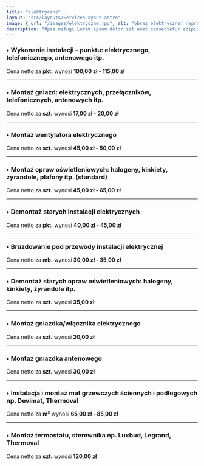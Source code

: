 ```yaml
---
title: "elektryczne"
layout: "src/layouts/ServicesLayout.astro"
image: { url: "/images/elektryczne.jpg", alt: "obraz elektrycznej naprawy" }
description: "Opis usługi Lorem ipsum dolor sit amet consectetur adipisicing elit. Consequatur, nobis."
---
```


### • Wykonanie instalacji – punktu: elektrycznego, telefonicznego, antenowego itp.

Cena netto za **pkt.** wynosi **100,00 zł - 115,00 zł**

---

### • Montaż gniazd: elektrycznych, przełączników, telefonicznych, antenowych itp.

Cena netto za **szt.** wynosi **17,00 zł - 20,00 zł**

---

### • Montaż wentylatora elektrycznego

Cena netto za **szt.** wynosi **45,00 zł - 50,00 zł**

---

### • Montaż opraw oświetleniowych: halogeny, kinkiety, żyrandole, plafony itp. (standard)

Cena netto za **szt.** wynosi **45,00 zł - 65,00 zł**

---

### • Demontaż starych instalacji elektrycznych

Cena netto za **pkt.** wynosi **40,00 zł - 45,00 zł**

---

### • Bruzdowanie pod przewody instalacji elektrycznej

Cena netto za **mb.** wynosi **30,00 zł - 35,00 zł**

---

### • Demontaż starych opraw oświetleniowych: halogeny, kinkiety, żyrandole itp.

Cena netto za **szt.** wynosi **35,00 zł**

---

### • Montaż gniazdka/włącznika elektrycznego

Cena netto za **szt.** wynosi **20,00 zł**

---

### • Montaż gniazdka antenowego

Cena netto za **szt.** wynosi **30,00 zł**

---

### • Instalacja i montaż mat grzewczych ściennych i podłogowych np. Devimat, Thermoval

Cena netto za **m²** wynosi **65,00 zł - 85,00 zł**

---

### • Montaż termostatu, sterownika np. Luxbud, Legrand, Thermoval

Cena netto za **szt.** wynosi **120,00 zł**
